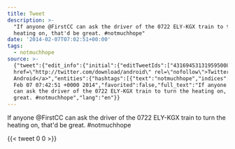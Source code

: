 ```yaml
---
title: Tweet
description: >-
  "If anyone @FirstCC can ask the driver of the 0722 ELY-KGX train to turn the
  heating on, that'd be great. #notmuchhope"
date: '2014-02-07T07:02:51+00:00'
tags:
  - notmuchhope
source: >-
  {"tweet":{"edit_info":{"initial":{"editTweetIds":["431694531319595008"],"editableUntil":"2014-02-07T08:42:51.420Z","editsRemaining":"5","isEditEligible":true}},"retweeted":false,"source":"<a
  href=\"http://twitter.com/download/android\" rel=\"nofollow\">Twitter for
  Android</a>","entities":{"hashtags":[{"text":"notmuchhope","indices":["105","117"]}],"symbols":[],"user_mentions":[],"urls":[]},"display_text_range":["0","117"],"favorite_count":"0","id_str":"431694531319595008","truncated":false,"retweet_count":"0","id":"431694531319595008","created_at":"Fri
  Feb 07 07:42:51 +0000 2014","favorited":false,"full_text":"If anyone @FirstCC
  can ask the driver of the 0722 ELY-KGX train to turn the heating on, that'd be
  great. #notmuchhope","lang":"en"}}
---
```

If anyone @FirstCC can ask the driver of the 0722 ELY-KGX train to turn the heating on, that'd be great. #notmuchhope
    
{{< tweet 0 0 >}}
    
